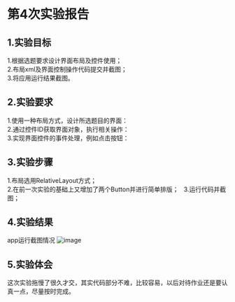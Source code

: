# 第4次实验报告
## 1.实验目标
1.根据选题要求设计界面布局及控件使用；  
2.布局xml及界面控制操作代码提交并截图；  
3.将应用运行结果截图。  
  
## 2.实验要求
1.使用一种布局方式，设计所选题目的界面：   
2.通过控件ID获取界面对象，执行相关操作：  
3.实现界面控件的事件处理，例如点击按钮： 

## 3.实验步骤
1.布局选用RelativeLayout方式；  
2.在前一次实验的基础上又增加了两个Button并进行简单排版；  
3.运行代码并截图；  

## 4.实验结果
app运行截图情况 
![image](https://github.com/liyanxian12/android-labs-2018/blob/master/com1614080901107/4-1.png)
## 5.实验体会
这次实验拖慢了很久才交，其实代码部分不难，比较容易，以后对待作业还是要认真一点，尽量按时完成。
